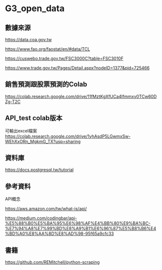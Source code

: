 # G3_open_data

## 數據來源
https://data.coa.gov.tw

https://www.fao.org/faostat/en/#data/TCL

https://cuswebo.trade.gov.tw/FSC3000C?table=FSC3010F

https://www.trade.gov.tw/Pages/Detail.aspx?nodeID=1377&pid=725466

## 銷售預測跟股票預測的Colab
https://colab.research.google.com/drive/11fMztKgXfUCa4Ifmmxy0TCw60DZg-T2C

## API_test colab版本
可輸出excel檔案
https://colab.research.google.com/drive/1yhAsdP5LGwmxSw-WEhXxORn_MgkmG_TX?usp=sharing

## 資料庫
https://docs.postgresql.tw/tutorial

## 參考資料

API概念

https://aws.amazon.com/tw/what-is/api/

https://medium.com/codingbar/api-%E5%88%B0%E5%BA%95%E6%98%AF%E4%BB%80%E9%BA%BC-%E7%94%A8%E7%99%BD%E8%A9%B1%E6%96%87%E5%B8%B6%E4%BD%A0%E8%AA%8D%E8%AD%98-95f65a9cfc33

## 書籍
https://github.com/REMitchell/python-scraping
